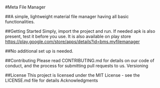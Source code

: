 #Meta File Manager

##A simple, lightweight material file manager having all basic functionalities.

##Getting Started
Simply, import the project and run. If needed apk is also present, test it before you use.
It is also available on play store https://play.google.com/store/apps/details?id=bms.myfilemanager

##No additional set up is needed.

##Contributing
Please read CONTRIBUTING.md for details on our code of conduct, and the process for submitting pull requests to us.
Versioning

##License
This project is licensed under the MIT License - see the LICENSE.md file for details
Acknowledgments
